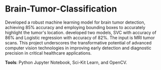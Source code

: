 # Brain-Tumor-Classification
Developed a robust machine learning model for brain tumor detection, achieving 85% accuracy and employing bounding boxes to accurately highlight the tumor's location. 
developed two models, SVC with accuracy of 86% and Logistic regression with accuracy of 82%.
The input is MRI tumor scans.
This project underscores the transformative potential of advanced computer vision technologies in improving early detection and diagnostic precision in critical healthcare applications. 

**Tools**: Python Jupyter Notebook, Sci-Kit Learn, and OpenCV.
